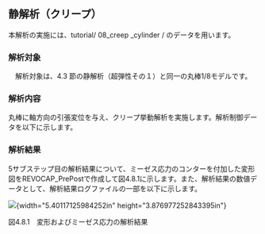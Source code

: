 ## 静解析（クリープ）

本解析の実施には、tutorial/ 08\_creep \_cylinder / のデータを用います。

### 解析対象

　解析対象は、4.3 節の静解析（超弾性その１）と同一の丸棒1/8モデルです。

### 解析内容

丸棒に軸方向の引張変位を与え、クリープ挙動解析を実施します。解析制御データを以下に示します。

### 解析結果

5サブステップ目の解析結果について、ミーゼス応力のコンターを付加した変形図をREVOCAP\_PrePostで作成して図4.8.1に示します。また、解析結果の数値データとして、解析結果ログファイルの一部を以下に示します。

![](media/image15.png){width="5.40117125984252in"
height="3.876977252843395in"}

図4.8.1　変形およびミーゼス応力の解析結果
